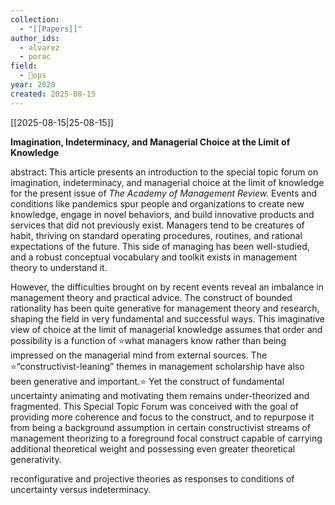 ```yaml
---
collection:
  - "[[Papers]]"
author_ids:
  - alvarez
  - porac
field:
  - 🐙ops
year: 2020
created: 2025-08-15
---
```


[[2025-08-15|25-08-15]]

 **Imagination, Indeterminacy, and Managerial Choice at the Limit of Knowledge**

abstract: This article presents an introduction to the special topic forum on imagination, indeterminacy, and managerial choice at the limit of knowledge for the present issue of _The Academy of Management Review._ Events and conditions like pandemics spur people and organizations to create new knowledge, engage in novel behaviors, and build innovative products and services that did not previously exist. Managers tend to be creatures of habit, thriving on standard operating procedures, routines, and rational expectations of the future. This side of managing has been well-studied, and a robust conceptual vocabulary and toolkit exists in management theory to understand it. 

However, the difficulties brought on by recent events reveal an imbalance in management theory and practical advice. The construct of bounded rationality has been quite generative for management theory and research, shaping the field in very fundamental and successful ways. This imaginative view of choice at the limit of managerial knowledge assumes that order and possibility is a function of ⭐️what managers know rather than being impressed on the managerial mind from external sources. The ⭐️“constructivist-leaning” themes in management scholarship have also been generative and important.⭐️ Yet the construct of fundamental uncertainty animating and motivating them remains under-theorized and fragmented. This Special Topic Forum was conceived with the goal of providing more coherence and focus to the construct, and to repurpose it from being a background assumption in certain constructivist streams of management theorizing to a foreground focal construct capable of carrying additional theoretical weight and possessing even greater theoretical generativity.

reconfigurative and projective theories as responses to conditions of uncertainty versus indeterminacy.